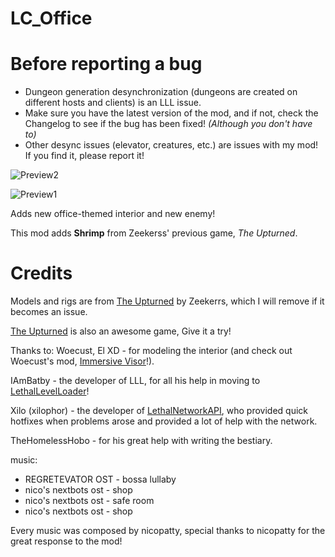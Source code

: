 # LC_Office

# Before reporting a bug
- Dungeon generation desynchronization (dungeons are created on different hosts and clients) is an LLL issue.
- Make sure you have the latest version of the mod, and if not, check the Changelog to see if the bug has been fixed! *(Although you don't have to)*
- Other desync issues (elevator, creatures, etc.) are issues with my mod! If you find it, please report it!

![Preview2](https://i.imgur.com/qRbVe3l.png)

![Preview1](https://i.imgur.com/F2CT8C8.png)

Adds new office-themed interior and new enemy!

This mod adds **Shrimp** from Zeekerss' previous game, *The Upturned*.

# Credits

Models and rigs are from [The Upturned](https://store.steampowered.com/app/1717770/The_Upturned/) by Zeekerrs, which I will remove if it becomes an issue.

[The Upturned](https://store.steampowered.com/app/1717770/The_Upturned/) is also an awesome game, Give it a try!


Thanks to:
Woecust, El XD - for modeling the interior (and check out Woecust's mod, [Immersive Visor](https://thunderstore.io/c/lethal-company/p/Woecust/Immersive_Visor)!).

IAmBatby - the developer of LLL, for all his help in moving to [LethalLevelLoader](https://thunderstore.io/c/lethal-company/p/IAmBatby/LethalLevelLoader)!

Xilo (xilophor) - the developer of [LethalNetworkAPI](https://thunderstore.io/c/lethal-company/p/xilophor/LethalNetworkAPI/), who provided quick hotfixes when problems arose and provided a lot of help with the network.

TheHomelessHobo - for his great help with writing the bestiary.


music:

+ REGRETEVATOR OST - bossa lullaby
+ nico's nextbots ost - shop
+ nico's nextbots ost - safe room
+ nico's nextbots ost - shop

Every music was composed by nicopatty, special thanks to nicopatty for the great response to the mod!
